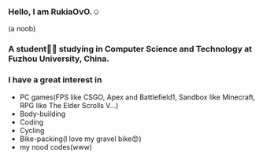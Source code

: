 ### Hello, I am RukiaOvO.☺️  

 (a noob)  

### A student👨‍🎓 studying in Computer Science and Technology at Fuzhou University, China.  

### I have a great interest in 
- PC games(FPS like CSGO, Apex and Battlefield1, Sandbox like Minecraft, RPG like The Elder Scrolls V...)
- Body-building
- Coding
- Cycling
- Bike-packing(I love my gravel bike😍)
- my nood codes(www)
